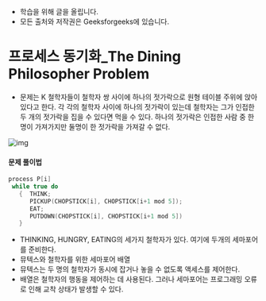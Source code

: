 - 학습을 위해 글을 올립니다.
- 모든 출처와 저작권은 Geeksforgeeks에 있습니다.

[^출처]: https://www.geeksforgeeks.org/



# 프로세스 동기화_The Dining Philosopher Problem

- 문제는 K 철학자들이 철학자 쌍 사이에 하나의 젓가락으로 원형 테이블 주위에 앉아 있다고 한다. 각 각의 철학자 사이에 하나의 젓가락이 있는데 철학자는 그가 인접한 두 개의 젓가락을 집을 수 있다면 먹을 수 있다. 하나의 젓가락은 인접한 사람 중 한명이 가져가지만 둘명이 한 젓가락을 가져갈 수 없다.

![img](https://cdncontribute.geeksforgeeks.org/wp-content/uploads/dining_philosopher_problem.png)

#### 문제 풀이법

```c
process P[i]
 while true do
   {  THINK;
      PICKUP(CHOPSTICK[i], CHOPSTICK[i+1 mod 5]);
      EAT;
      PUTDOWN(CHOPSTICK[i], CHOPSTICK[i+1 mod 5])
   }
```

- THINKING, HUNGRY, EATING의 세가지 철학자가 있다. 여기에 두개의 세마포어를 준비한다.
- 뮤텍스와 철학자를 위한 세마포어 배열
- 뮤텍스는 두 명의 철학자가 동시에 잡거나 놓을 수 없도록 액세스를 제어한다.
- 배열은 철학자의 행동을 제어하는 데 사용된다. 그러나 세마포어는 프로그래밍 오류로 인해 교착 상태가 발생할 수 있다.

